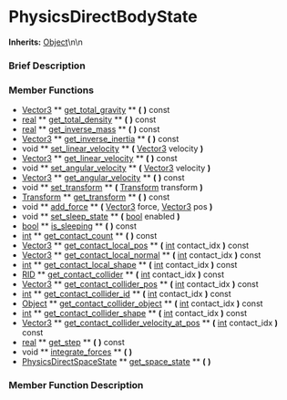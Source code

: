 #  PhysicsDirectBodyState  
**Inherits:** [Object](class_object)\\n\\n
###  Brief Description  


###  Member Functions 
  * [Vector3](class_vector3)  ** [get_total_gravity](#get_total_gravity) **  **(** **)** const
  * [real](class_real)  ** [get_total_density](#get_total_density) **  **(** **)** const
  * [real](class_real)  ** [get_inverse_mass](#get_inverse_mass) **  **(** **)** const
  * [Vector3](class_vector3)  ** [get_inverse_inertia](#get_inverse_inertia) **  **(** **)** const
  * void  ** [set_linear_velocity](#set_linear_velocity) **  **(** [Vector3](class_vector3) velocity  **)**
  * [Vector3](class_vector3)  ** [get_linear_velocity](#get_linear_velocity) **  **(** **)** const
  * void  ** [set_angular_velocity](#set_angular_velocity) **  **(** [Vector3](class_vector3) velocity  **)**
  * [Vector3](class_vector3)  ** [get_angular_velocity](#get_angular_velocity) **  **(** **)** const
  * void  ** [set_transform](#set_transform) **  **(** [Transform](class_transform) transform  **)**
  * [Transform](class_transform)  ** [get_transform](#get_transform) **  **(** **)** const
  * void  ** [add_force](#add_force) **  **(** [Vector3](class_vector3) force, [Vector3](class_vector3) pos  **)**
  * void  ** [set_sleep_state](#set_sleep_state) **  **(** [bool](class_bool) enabled  **)**
  * [bool](class_bool)  ** [is_sleeping](#is_sleeping) **  **(** **)** const
  * [int](class_int)  ** [get_contact_count](#get_contact_count) **  **(** **)** const
  * [Vector3](class_vector3)  ** [get_contact_local_pos](#get_contact_local_pos) **  **(** [int](class_int) contact_idx  **)** const
  * [Vector3](class_vector3)  ** [get_contact_local_normal](#get_contact_local_normal) **  **(** [int](class_int) contact_idx  **)** const
  * [int](class_int)  ** [get_contact_local_shape](#get_contact_local_shape) **  **(** [int](class_int) contact_idx  **)** const
  * [RID](class_rid)  ** [get_contact_collider](#get_contact_collider) **  **(** [int](class_int) contact_idx  **)** const
  * [Vector3](class_vector3)  ** [get_contact_collider_pos](#get_contact_collider_pos) **  **(** [int](class_int) contact_idx  **)** const
  * [int](class_int)  ** [get_contact_collider_id](#get_contact_collider_id) **  **(** [int](class_int) contact_idx  **)** const
  * [Object](class_object)  ** [get_contact_collider_object](#get_contact_collider_object) **  **(** [int](class_int) contact_idx  **)** const
  * [int](class_int)  ** [get_contact_collider_shape](#get_contact_collider_shape) **  **(** [int](class_int) contact_idx  **)** const
  * [Vector3](class_vector3)  ** [get_contact_collider_velocity_at_pos](#get_contact_collider_velocity_at_pos) **  **(** [int](class_int) contact_idx  **)** const
  * [real](class_real)  ** [get_step](#get_step) **  **(** **)** const
  * void  ** [integrate_forces](#integrate_forces) **  **(** **)**
  * [PhysicsDirectSpaceState](class_physicsdirectspacestate)  ** [get_space_state](#get_space_state) **  **(** **)**

###  Member Function Description  
